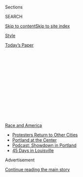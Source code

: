 <div id="app">

<div>

<div>

<div>

<div class="NYTAppHideMasthead css-1q2w90k e1suatyy0">

<div class="section css-ui9rw0 e1suatyy2">

<div class="css-eph4ug er09x8g0">

<div class="css-6n7j50">

</div>

<span class="css-1dv1kvn">Sections</span>

<div class="css-10488qs">

<span class="css-1dv1kvn">SEARCH</span>

</div>

[Skip to content](#site-content)[Skip to site
index](#site-index)

</div>

<div id="masthead-section-label" class="css-1wr3we4 eaxe0e00">

[Style](https://www.nytimes3xbfgragh.onion/section/style)

</div>

<div class="css-10698na e1huz5gh0">

</div>

</div>

<div id="masthead-bar-one" class="section hasLinks css-15hmgas e1csuq9d3">

<div class="css-uqyvli e1csuq9d0">

</div>

<div class="css-1uqjmks e1csuq9d1">

</div>

<div class="css-9e9ivx">

[](https://myaccount.nytimes3xbfgragh.onion/auth/login?response_type=cookie&client_id=vi)

</div>

<div class="css-1bvtpon e1csuq9d2">

[Today’s
Paper](https://www.nytimes3xbfgragh.onion/section/todayspaper)

</div>

</div>

</div>

</div>

<div data-aria-hidden="false">

<div id="site-content" data-role="main">

<div>

<div class="css-1aor85t" style="opacity:0.000000001;z-index:-1;visibility:hidden">

<div class="css-1hqnpie">

<div class="css-epjblv">

<span class="css-17xtcya">[Style](/section/style)</span><span class="css-x15j1o">|</span><span class="css-fwqvlz">Why
Protest Tactics Spread Like
Memes</span>

</div>

<div class="css-k008qs">

<div class="css-1iwv8en">

<span class="css-18z7m18"></span>

<div>

</div>

</div>

<span class="css-1n6z4y">https://nyti.ms/3jWsXLt</span>

<div class="css-1705lsu">

<div class="css-4xjgmj">

<div class="css-4skfbu" data-role="toolbar" data-aria-label="Social Media Share buttons, Save button, and Comments Panel with current comment count" data-testid="share-tools">

  - 
  - 
  - 
  - 
    
    <div class="css-6n7j50">
    
    </div>

  - 

</div>

</div>

</div>

</div>

</div>

</div>

<div id="NYT_TOP_BANNER_REGION" class="css-13pd83m">

<div>

<div id="styln-prism-menu-1590763508878" class="section interactive-content interactive-size-medium css-1edisqu">

<div class="css-17ih8de interactive-body">

<div id="scroll-container" class="css-1gj85ro">

[<span class="styln-title-wrap"><span class="css-1pje3qr">Race
and</span><span class="css-1pje3qr">
America</span></span>](https://www.nytimes3xbfgragh.onion/news-event/george-floyd-protests-minneapolis-new-york-los-angeles?action=click&pgtype=Article&state=default&region=TOP_BANNER&context=storylines_menu)

  - [Protesters Return to Other
    Cities](https://www.nytimes3xbfgragh.onion/2020/07/26/us/protests-portland-seattle-trump.html?action=click&pgtype=Article&state=default&region=TOP_BANNER&context=storylines_menu)
  - [Portland at the
    Center](https://www.nytimes3xbfgragh.onion/2020/07/24/us/portland-oregon-protests-white-race.html?action=click&pgtype=Article&state=default&region=TOP_BANNER&context=storylines_menu)
  - [Podcast: Showdown in
    Portland](https://www.nytimes3xbfgragh.onion/2020/07/23/podcasts/the-daily/portland-protests.html?action=click&pgtype=Article&state=default&region=TOP_BANNER&context=storylines_menu)
  - [45 Days in
    Louisville](https://www.nytimes3xbfgragh.onion/interactive/2020/07/16/us/black-lives-matter-protests-louisville-breonna-taylor.html?action=click&pgtype=Article&state=default&region=TOP_BANNER&context=storylines_menu)

</div>

</div>

</div>

</div>

</div>

<div id="top-wrapper" class="css-1sy8kpn">

<div id="top-slug" class="css-l9onyx">

Advertisement

</div>

[Continue reading the main
story](#after-top)

<div class="ad top-wrapper" style="text-align:center;height:100%;display:block;min-height:250px">

<div id="top" class="place-ad" data-position="top" data-size-key="top">

</div>

</div>

<div id="after-top">

</div>

</div>

<div id="sponsor-wrapper" class="css-1hyfx7x">

<div id="sponsor-slug" class="css-19vbshk">

Supported by

</div>

[Continue reading the main
story](#after-sponsor)

<div id="sponsor" class="ad sponsor-wrapper" style="text-align:center;height:100%;display:block">

</div>

<div id="after-sponsor">

</div>

</div>

<div class="section meteredContent css-yw67de" name="articleBody" itemprop="articleBody">

<div class="css-1fanzo5 StoryBodyCompanionColumn">

<div class="css-53u6y8">

<div class="css-1vkm6nb ehdk2mb0">

# Why Protest Tactics Spread Like Memes

</div>

When items like umbrellas and leaf blowers are subverted into objects of
resistance, they become very shareable.

</div>

</div>

![<span class="css-16f3y1r e13ogyst0">The New York Times, Sergio Olmos
for The New York
Times</span><span class="css-cch8ym"><span class="css-1dv1kvn">Credit</span></span>](https://static01.graylady3jvrrxbe.onion/images/2020/08/03/fashion/03_Umbrella_Thumb/03_Umbrella_Thumb-superJumbo.jpg)

<div class="css-1fanzo5 StoryBodyCompanionColumn">

<div class="css-53u6y8">

July 31, 2020

<div class="css-1wlr991">

<div class="css-18e8msd">

<div class="css-1lhhykl epjyd6m0">

<div class="css-1baulvz">

By <span class="css-1baulvz last-byline" itemprop="name">Tracy Ma</span>

With [<span class="css-1baulvz last-byline" itemprop="name">Natalie
Shutler</span>](https://www.nytimes3xbfgragh.onion/by/natalie-shutler)

Written by [<span class="css-1baulvz last-byline" itemprop="name">Jonah
Engel
Bromwich</span>](https://www.nytimes3xbfgragh.onion/by/jonah-engel-bromwich)

Video by [<span class="css-1baulvz last-byline" itemprop="name">Shane
O’Neill</span>](https://www.nytimes3xbfgragh.onion/by/shane-oneill)

</div>

</div>

</div>

</div>

A video frame captured in Hong Kong in August 2019 shows a group of
pro-democracy protesters, smoke pluming toward them, racing to place an
[orange traffic cone over a tear-gas
canister](https://slate.com/news-and-politics/2019/06/hong-kong-tear-gas-water-bottle.html).
A video taken nine months later and 7,000 miles away, at a Black Lives
Matter protest in Minneapolis, shows another small group using the same
maneuver. Two moments, two continents, two cone placers, their postures
nearly
identical.

</div>

</div>

<div class="css-a7yk8a e73j0it0">

<div class="css-1xdhyk6 erfvjey0">

<span class="css-1ly73wi e1tej78p0">Image</span>

<div class="css-zjzyr8">

<div data-testid="lazyimage-container" style="height:386.6666666666667px">

</div>

</div>

</div>

<span class="css-16f3y1r e13ogyst0" data-aria-hidden="true">Hong Kong,
August
2019.</span><span class="css-cnj6d5 e1z0qqy90" itemprop="copyrightHolder"><span class="css-1ly73wi e1tej78p0">Credit...</span><span>Getty
Images</span></span>

<div class="css-1xdhyk6 erfvjey0">

<span class="css-1ly73wi e1tej78p0">Image</span>

<div class="css-zjzyr8">

<div data-testid="lazyimage-container" style="height:386.6666666666667px">

</div>

</div>

</div>

<span class="css-16f3y1r e13ogyst0" data-aria-hidden="true">Washington,
D.C., May
2020.</span><span class="css-cnj6d5 e1z0qqy90" itemprop="copyrightHolder"><span class="css-1ly73wi e1tej78p0">Credit...</span><span>Getty
Images</span></span>

</div>

<div class="css-1h0maa8 e73j0it0">

<div class="css-1xdhyk6 erfvjey0">

<span class="css-1ly73wi e1tej78p0">Image</span>

<div class="css-zjzyr8">

<div data-testid="lazyimage-container" style="height:386.6666666666667px">

</div>

</div>

</div>

<span class="css-16f3y1r e13ogyst0" data-aria-hidden="true">Hong Kong,
August
2019.</span><span class="css-cnj6d5 e1z0qqy90" itemprop="copyrightHolder"><span class="css-1ly73wi e1tej78p0">Credit...</span><span>Vincent
Thian/Associated
Press</span></span>

<div class="css-1xdhyk6 erfvjey0">

<span class="css-1ly73wi e1tej78p0">Image</span>

<div class="css-zjzyr8">

<div data-testid="lazyimage-container" style="height:386.6666666666667px">

</div>

</div>

</div>

<span class="css-16f3y1r e13ogyst0" data-aria-hidden="true">Portland,
Ore., July
2020.</span><span class="css-cnj6d5 e1z0qqy90" itemprop="copyrightHolder"><span class="css-1ly73wi e1tej78p0">Credit...</span><span>David
Swanson/EPA, via Shutterstock</span></span>

</div>

<div class="css-1fanzo5 StoryBodyCompanionColumn">

<div class="css-53u6y8">

Images of protest spread on social media reveal many other matching
moments from opposite sides of the world, and they often feature
everyday objects wielded ingeniously.

Leaf blowers are used to diffuse clouds of tear gas; hockey sticks and
tennis rackets are brandished to bat canisters back toward authorities;
high-power laser pointers are used to thwart surveillance cameras; and
plywood, boogie boards, umbrellas and more have served as shields to
protect protesters from projectiles and create barricades.

An Xiao Mina, a researcher at the Berkman Klein Center for Internet and
Society at Harvard University, has studied these echoes. In the summer
of 2014, when the [Umbrella
Movement](https://www.nytimes3xbfgragh.onion/2019/08/30/world/asia/hong-kong-protests.html)
in Hong Kong and the [Black Lives Matter
protests](https://www.nytimes3xbfgragh.onion/2016/08/23/us/how-blacklivesmatter-came-to-define-a-movement.html)
in the United States that followed the [police killing of Michael
Brown](https://www.nytimes3xbfgragh.onion/interactive/2014/08/13/us/ferguson-missouri-town-under-siege-after-police-shooting.html)
were taking place, she noted that the protesters spoke a common
language, even sharing the same hand gesture characterized by the chant
“Hands up, don’t shoot.”

Occasionally, there was even direct acknowledgment between the disparate
groups, “as when Ferguson protesters donned umbrellas against the rain
and cheekily thanked protesters in Hong Kong for the idea,” Ms. Mina
wrote in her 2018 book, “Memes to Movements.”

</div>

</div>

![<span class="css-16f3y1r e13ogyst0">Demosisto via Twitter, Associated
Press,
Reuters</span><span class="css-cch8ym"><span class="css-1dv1kvn">Credit</span></span>](https://static01.graylady3jvrrxbe.onion/images/2020/08/04/fashion/04_LeafBlower_Thumb/04_LeafBlower_Thumb-superJumbo.jpg)

<div class="css-1fanzo5 StoryBodyCompanionColumn">

<div class="css-53u6y8">

But often, she noted, the images’ similarity was unwitting. In their
spread, their simultaneity and their indirect influence on each other,
the protest videos had all the characteristics of memes, those units of
culture and behavior that spread rapidly online. The same cultural
transfer that gives us uncanny [cake-slicing
memes](https://www.nytimes3xbfgragh.onion/2020/07/14/style/what-is-the-cake-meme.html)
and [viral
challenges](https://www.nytimes3xbfgragh.onion/2018/08/23/style/shiggy-challenges-inmyfeelings.html)
also advances the language of protest.

“We live in this world of attention dynamics so it makes sense that
tactics start to converge,” Ms. Mina said. She called the images’
tendency to build on each other “memetic piggybacking,” and noted that
everyday items that are subverted into objects of protest are
“inherently
charismatic.”

</div>

</div>

<div class="css-a7yk8a e73j0it0">

<div class="css-1xdhyk6 erfvjey0">

<span class="css-1ly73wi e1tej78p0">Image</span>

<div class="css-zjzyr8">

<div data-testid="lazyimage-container" style="height:386.6666666666667px">

</div>

</div>

</div>

<span class="css-16f3y1r e13ogyst0" data-aria-hidden="true">Hong Kong,
November
2019.</span><span class="css-cnj6d5 e1z0qqy90" itemprop="copyrightHolder"><span class="css-1ly73wi e1tej78p0">Credit...</span><span>Getty
Images</span></span>

<div class="css-1xdhyk6 erfvjey0">

<span class="css-1ly73wi e1tej78p0">Image</span>

<div class="css-zjzyr8">

<div data-testid="lazyimage-container" style="height:386.6666666666667px">

</div>

</div>

</div>

<span class="css-16f3y1r e13ogyst0" data-aria-hidden="true">Portland,
Ore., July
2020.</span><span class="css-cnj6d5 e1z0qqy90" itemprop="copyrightHolder"><span class="css-1ly73wi e1tej78p0">Credit...</span><span>Marcio
Jose Sanchez/Associated Press</span></span>

</div>

<div class="css-1fanzo5 StoryBodyCompanionColumn">

<div class="css-53u6y8">

Franklin López, a founder and former member of
[Sub.media](https://sub.media/), an anarchist video collective that has
filmed dozens of protests, said that “videos shared through social media
and mainstream media reports become rough ‘how-to guides’ on protest
tactics.”

“You see peeps in Hong Kong using umbrellas as countersurveillance tools
and folks over here will say, ‘hey, brilliant idea\!’ and you’ll see
umbrellas at the next militant protests,” he said.

Of course, it’s not just social media mimicry. Ms. Mina pointed out that
“activists from around the world do actively learn from each other and
exchange tactical tips.”

</div>

</div>

![<span class="css-16f3y1r e13ogyst0">The New York Times, @gravemorgan
via Twitter via
Storyful</span><span class="css-cch8ym"><span class="css-1dv1kvn">Credit</span></span>](https://static01.graylady3jvrrxbe.onion/images/2020/08/06/fashion/06_Laser_B_Thumb/06_Laser_B_Thumb-superJumbo.jpg)

<div class="css-1fanzo5 StoryBodyCompanionColumn">

<div class="css-53u6y8">

On the topic of direct communication between groups in Hong Kong and the
United States, Mr. López said: “Texts outlining not only tactics and
strategies but reports of what worked and what didn’t are shared and
translated, but also talked about in in-person events, film screenings
and internet talks.”

In June, for example, Lausan, a group that formed during the Hong Kong
protests that seeks to connect leftist movements in various countries,
was a host of[a
webinar.](https://lausan.hk/2020/notes-from-black-liberation-and-hong-kong/)It
provided a forum for Hong Kong and American activists to share
strategies.

Katharin Tai, a doctoral candidate in political science at M.I.T. who
studies Chinese foreign policy and the intersection of international
politics and the internet, separated information sharing between Hong
Kong and the United States into two categories.

One was group-to-group sharing of tactics between the sets of
protesters, though she noted that because both protest efforts were
non-hierarchical, they were not necessarily organized from above.

The second, she said, included the translation of helpful graphics and
information — say, which sort of gas masks best protect against tear gas
— that are then posted online. “That’s the less organized way, where
they’re just kind of pushing it out into the ether,” she
said.

</div>

</div>

<div class="css-a7yk8a e73j0it0">

<div class="css-1xdhyk6 erfvjey0">

<span class="css-1ly73wi e1tej78p0">Image</span>

<div class="css-zjzyr8">

<div data-testid="lazyimage-container" style="height:386.6666666666667px">

</div>

</div>

</div>

<span class="css-16f3y1r e13ogyst0" data-aria-hidden="true">Hong Kong,
September
2019.</span><span class="css-cnj6d5 e1z0qqy90" itemprop="copyrightHolder"><span class="css-1ly73wi e1tej78p0">Credit...</span><span>Getty
Images</span></span>

<div class="css-1xdhyk6 erfvjey0">

<span class="css-1ly73wi e1tej78p0">Image</span>

<div class="css-zjzyr8">

<div data-testid="lazyimage-container" style="height:386.6666666666667px">

</div>

</div>

</div>

<span class="css-16f3y1r e13ogyst0" data-aria-hidden="true">Portland,
Ore., July
2020.</span><span class="css-cnj6d5 e1z0qqy90" itemprop="copyrightHolder"><span class="css-1ly73wi e1tej78p0">Credit...</span><span>Associated
Press</span></span>

</div>

<div class="css-1fanzo5 StoryBodyCompanionColumn">

<div class="css-53u6y8">

The social internet has sped up a long history of direct and indirect
dialogue between protest movements around the world.

Mark Bray, an organizer of Occupy Wall Street and a lecturer at Rutgers
University, said that sharing or imitating protest strategies and
tactics is “as old as protest strategies and tactics are,” but that
social media “has exposed people to more different tactics.”

“In that sense, like all kinds of new communications technologies, it
has shortened the perceived distance between movements around the
world,” said Mr. Bray, who is the author of “Antifa: The Anti-Fascist
Handbook,” a history of that movement.

</div>

</div>

![<span class="css-16f3y1r e13ogyst0">The New York Times, Mike Baker for
The New York
Times</span><span class="css-cch8ym"><span class="css-1dv1kvn">Credit</span></span>](https://static01.graylady3jvrrxbe.onion/images/2020/08/01/reader-center/01_Barricades_Thumb/01_Barricades_Thumb-superJumbo-v2.jpg)

<div class="css-1fanzo5 StoryBodyCompanionColumn">

<div class="css-53u6y8">

Anastasia Veneti, who teaches at Bournemouth University in England and
specializes in media coverage of protest movements, said that
photographs and video that have been produced and circulated by the
protesters “have influenced professional photographers who have begun to
produce similar images.”

“With this global wave of post-2010 activism, we’ve seen that this
paradigm or media framing has started to change and to a great extent,
this change is to be credited to the fact that protesters themselves are
better organized thanks to the use of new media technologies,” she said.

Matching protest images are not only found between Hong Kong and the
United States. They crop up in Mexico and Greece, Kurdistan and
Catalonia.

</div>

</div>

<div class="css-a7yk8a e73j0it0">

<div class="css-1xdhyk6 erfvjey0">

<span class="css-1ly73wi e1tej78p0">Image</span>

<div class="css-zjzyr8">

<div data-testid="lazyimage-container" style="height:257.77777777777777px">

</div>

</div>

</div>

<span class="css-16f3y1r e13ogyst0" data-aria-hidden="true">Nantes,
France, June
2016.</span><span class="css-cnj6d5 e1z0qqy90" itemprop="copyrightHolder"><span class="css-1ly73wi e1tej78p0">Credit...</span><span>Stephane
Mahe/Reuters</span></span>

<div class="css-1xdhyk6 erfvjey0">

<span class="css-1ly73wi e1tej78p0">Image</span>

<div class="css-zjzyr8">

<div data-testid="lazyimage-container" style="height:257.77777777777777px">

</div>

</div>

</div>

<span class="css-16f3y1r e13ogyst0" data-aria-hidden="true">Notre-Dame-des-Landes,
France, April
2018.</span><span class="css-cnj6d5 e1z0qqy90" itemprop="copyrightHolder"><span class="css-1ly73wi e1tej78p0">Credit...</span><span>Getty
Images</span></span>

</div>

<div class="css-a7yk8a e73j0it0">

<div class="css-1xdhyk6 erfvjey0">

<span class="css-1ly73wi e1tej78p0">Image</span>

<div class="css-zjzyr8">

<div data-testid="lazyimage-container" style="height:257.77777777777777px">

</div>

</div>

</div>

<span class="css-16f3y1r e13ogyst0" data-aria-hidden="true">Hong Kong,
August
2019.</span><span class="css-cnj6d5 e1z0qqy90" itemprop="copyrightHolder"><span class="css-1ly73wi e1tej78p0">Credit...</span><span>Tyrone
Siu/Reuters</span></span>

<div class="css-1xdhyk6 erfvjey0">

<span class="css-1ly73wi e1tej78p0">Image</span>

<div class="css-zjzyr8">

<div data-testid="lazyimage-container" style="height:257.77777777777777px">

</div>

</div>

</div>

<span class="css-16f3y1r e13ogyst0" data-aria-hidden="true">Hong Kong,
November
2019.</span><span class="css-cnj6d5 e1z0qqy90" itemprop="copyrightHolder"><span class="css-1ly73wi e1tej78p0">Credit...</span><span>Fazry
Ismail/EPA, via
Shutterstock</span></span>

</div>

<div class="css-a7yk8a e73j0it0">

<div class="css-1xdhyk6 erfvjey0">

<span class="css-1ly73wi e1tej78p0">Image</span>

<div class="css-zjzyr8">

<div data-testid="lazyimage-container" style="height:257.77777777777777px">

</div>

</div>

</div>

<span class="css-16f3y1r e13ogyst0" data-aria-hidden="true">Beirut,
Lebanon, June
2020.</span><span class="css-cnj6d5 e1z0qqy90" itemprop="copyrightHolder"><span class="css-1ly73wi e1tej78p0">Credit...</span><span>Bilal
Hussein/Associated
Press</span></span>

<div class="css-1xdhyk6 erfvjey0">

<span class="css-1ly73wi e1tej78p0">Image</span>

<div class="css-zjzyr8">

<div data-testid="lazyimage-container" style="height:257.77777777777777px">

</div>

</div>

</div>

<span class="css-16f3y1r e13ogyst0" data-aria-hidden="true">Santiago,
Chile, January
2020.</span><span class="css-cnj6d5 e1z0qqy90" itemprop="copyrightHolder"><span class="css-1ly73wi e1tej78p0">Credit...</span><span>Getty
Images</span></span>

</div>

<div class="css-1fanzo5 StoryBodyCompanionColumn">

<div class="css-53u6y8">

But Hong Kong does play a central role in the activist imagination,
scholars and activists said, thanks both to the tactical ingenuity of
protesters there, as well as Western media’s willingness to cover
pro-democracy demonstrations extensively.

Gabriella Coleman, a professor at McGill University who studies digital
activism, noted that even nonpolitical publications were moved to cover
the Hong Kong protests. “Because Hong Kong is seen as a Western-style
democracy that’s being eaten up by its authoritarian parent, there’s no
controversy in reporting on it,” she said.

Asked whether Hong Kong loomed particularly large in the eyes of
experienced protesters, Mr. López answered emphatically: “Hell yeah\!”
He called the protests in Hong Kong “epic.”

“More than anything the discipline, organization and persistence of
these folks has been awe inspiring,” Mr. López said, adding that the
people of Hong Kong “are showing us what is
possible.”

</div>

</div>

<div class="css-1h0maa8 e73j0it0">

<div class="css-1xdhyk6 erfvjey0">

<span class="css-1ly73wi e1tej78p0">Image</span>

<div class="css-zjzyr8">

<div data-testid="lazyimage-container" style="height:386.6666666666667px">

</div>

</div>

</div>

<span class="css-16f3y1r e13ogyst0" data-aria-hidden="true">Hong Kong,
December
2019.</span><span class="css-cnj6d5 e1z0qqy90" itemprop="copyrightHolder"><span class="css-1ly73wi e1tej78p0">Credit...</span><span>Danish
Siddiqui/Reuters</span></span>

<div class="css-1xdhyk6 erfvjey0">

<span class="css-1ly73wi e1tej78p0">Image</span>

<div class="css-zjzyr8">

<div data-testid="lazyimage-container" style="height:386.6666666666667px">

</div>

</div>

</div>

<span class="css-16f3y1r e13ogyst0" data-aria-hidden="true">Portland,
Ore., July
2020.</span><span class="css-cnj6d5 e1z0qqy90" itemprop="copyrightHolder"><span class="css-1ly73wi e1tej78p0">Credit...</span><span>Caitlin
Ochs/Reuters</span></span>

</div>

<div>

</div>

</div>

<div>

</div>

<div>

</div>

<div>

</div>

<div>

<div id="bottom-wrapper" class="css-1ede5it">

<div id="bottom-slug" class="css-l9onyx">

Advertisement

</div>

[Continue reading the main
story](#after-bottom)

<div id="bottom" class="ad bottom-wrapper" style="text-align:center;height:100%;display:block;min-height:90px">

</div>

<div id="after-bottom">

</div>

</div>

</div>

</div>

</div>

## Site Index

<div>

</div>

## Site Information Navigation

  - [© <span>2020</span> <span>The New York Times
    Company</span>](https://help.nytimes3xbfgragh.onion/hc/en-us/articles/115014792127-Copyright-notice)

<!-- end list -->

  - [NYTCo](https://www.nytco.com/)
  - [Contact
    Us](https://help.nytimes3xbfgragh.onion/hc/en-us/articles/115015385887-Contact-Us)
  - [Work with us](https://www.nytco.com/careers/)
  - [Advertise](https://nytmediakit.com/)
  - [T Brand Studio](http://www.tbrandstudio.com/)
  - [Your Ad
    Choices](https://www.nytimes3xbfgragh.onion/privacy/cookie-policy#how-do-i-manage-trackers)
  - [Privacy](https://www.nytimes3xbfgragh.onion/privacy)
  - [Terms of
    Service](https://help.nytimes3xbfgragh.onion/hc/en-us/articles/115014893428-Terms-of-service)
  - [Terms of
    Sale](https://help.nytimes3xbfgragh.onion/hc/en-us/articles/115014893968-Terms-of-sale)
  - [Site
    Map](https://spiderbites.nytimes3xbfgragh.onion)
  - [Help](https://help.nytimes3xbfgragh.onion/hc/en-us)
  - [Subscriptions](https://www.nytimes3xbfgragh.onion/subscription?campaignId=37WXW)

</div>

</div>

</div>

</div>
